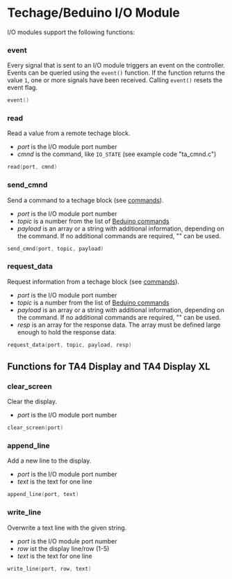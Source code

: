 # Techage/Beduino  I/O Module

I/O modules support the following functions:

###  event

Every signal that is sent to an I/O module triggers an event on the controller.
Events can be queried using the `event()` function.
If the function returns the value `1`, one or more signals have been received.
Calling `event()` resets the event flag.

```c
event()
```

### read

Read a value from a remote techage block.

- *port* is the I/O module port number
- *cmnd* is the command, like `IO_STATE` (see example code  "ta_cmnd.c")

```c
read(port, cmnd)
```

### send_cmnd

Send a command to a techage block (see [commands](https://github.com/joe7575/beduino/blob/main/BEPs/bep-005_ta_cmnd.md)).

- *port* is the I/O module port number
- *topic* is a number from the list of [Beduino commands](https://github.com/joe7575/beduino/blob/main/BEPs/bep-005_ta_cmnd.md)
- *payload* is an array or a string with additional information, depending on the command. If no additional commands are required, "" can be used.

```c
send_cmnd(port, topic, payload)
```

### request_data

Request information from a techage block (see [commands](https://github.com/joe7575/beduino/blob/main/BEPs/bep-005_ta_cmnd.md)).

- *port* is the I/O module port number
- *topic* is a number from the list of [Beduino commands](https://github.com/joe7575/beduino/blob/main/BEPs/bep-005_ta_cmnd.md)
- *payload* is an array or a string with additional information, depending on the command. If no additional commands are required, "" can be used.
- *resp* is an array for the response data. The array must be defined large enough to hold the response data.

```c
request_data(port, topic, payload, resp)
```

## Functions for TA4 Display and TA4 Display XL

###  clear_screen

Clear the display.

- *port* is the I/O module port number

```c
clear_screen(port)
```

### append_line

Add a new line to the display.
- *port* is the I/O module port number
- *text* is the text for one line

```c
append_line(port, text)
```


### write_line

Overwrite a text line with the given string.

- *port* is the I/O module port number
- *row* ist the display line/row (1-5)
- *text* is the text for one line

```c
write_line(port, row, text)
```
